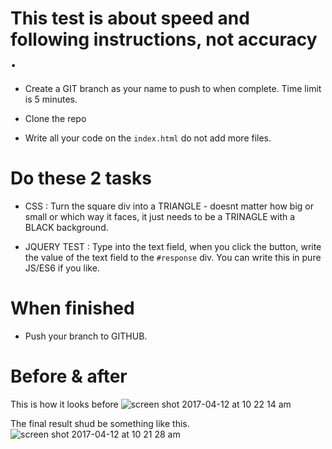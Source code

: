 # This test is about speed and following instructions, not accuracy .

* Create a GIT branch as your name to push to when complete. Time limit is 5 minutes.

* Clone the repo

* Write all your code on the `index.html` do not add more files.

# Do these 2 tasks

* CSS : Turn the square div into a TRIANGLE - doesnt matter how big or small or which way it faces, it just needs to be a TRINAGLE with a BLACK background.

* JQUERY TEST : Type into the text field, when you click the button, write the value of the text field to the `#response` div. You can write this in pure JS/ES6 if you like.

# When finished

* Push your branch to GITHUB.

# Before & after

This is how it looks before
![screen shot 2017-04-12 at 10 22 14 am](https://cloud.githubusercontent.com/assets/739699/24962446/fa561bb8-1f69-11e7-8385-de7ba3fe4a00.png)


The final result shud be something like this.
![screen shot 2017-04-12 at 10 21 28 am](https://cloud.githubusercontent.com/assets/739699/24962447/fa56854e-1f69-11e7-85ea-df22dc1378d0.png)

